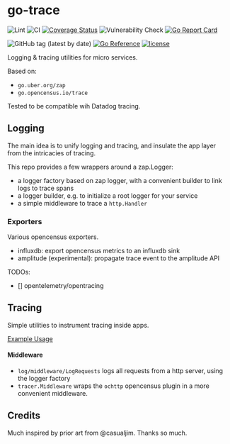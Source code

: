 # go-trace
![Lint](https://github.com/fredbi/go-trace/actions/workflows/01-golang-lint.yaml/badge.svg)
![CI](https://github.com/fredbi/go-trace/actions/workflows/02-test.yaml/badge.svg)
[![Coverage Status](https://coveralls.io/repos/github/fredbi/go-trace/badge.svg?branch=master)](https://coveralls.io/github/fredbi/go-trace?branch=master)
![Vulnerability Check](https://github.com/fredbi/go-trace/actions/workflows/03-govulncheck.yaml/badge.svg)
[![Go Report Card](https://goreportcard.com/badge/github.com/fredbi/go-trace)](https://goreportcard.com/report/github.com/fredbi/go-trace)

![GitHub tag (latest by date)](https://img.shields.io/github/v/tag/fredbi/go-trace)
[![Go Reference](https://pkg.go.dev/badge/github.com/fredbi/go-trace.svg)](https://pkg.go.dev/github.com/fredbi/go-trace)
[![license](https://img.shields.io/badge/license/License-Apache-yellow.svg)](https://raw.githubusercontent.com/fredbi/go-trace/master/LICENSE.md)

Logging & tracing utilities for micro services.

Based on:
* `go.uber.org/zap`
* `go.opencensus.io/trace`

Tested to be compatible wih Datadog tracing.

## Logging

The main idea is to unify logging and tracing, and insulate the app layer from the intricacies of tracing.

This repo provides a few wrappers around a zap.Logger:
* a logger factory based on zap logger, with a convenient builder to link logs to trace spans
* a logger builder, e.g. to initialize a root logger for your service
* a simple middleware to trace a `http.Handler`

### Exporters

Various opencensus exporters.
* influxdb: export opencensus metrics to an influxdb sink
* amplitude (experimental): propagate trace event to the amplitude API

TODOs:
* [] opentelemetry/opentracing

## Tracing

Simple utilities to instrument tracing inside apps.

[Example Usage](https://github.com/fredbi/go-trace/blob/master/tracer/example_test.go)

#### Middleware

* `log/middleware/LogRequests` logs all requests from a http server, using the logger factory
* `tracer.Middleware` wraps the `ochttp` opencensus plugin in a more convenient middleware.

## Credits

Much inspired by prior art from @casualjim. Thanks so much.
